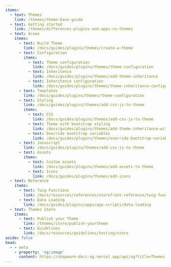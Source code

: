 ```yaml
---
items:
  - text: Themes
    link: /themes/theme-base-guide
  - text: Getting started
    link: /themes/differences-plugins-and-apps-vs-themes
  - text: Areas
    items:
      - text: Build Theme
        link: /docs/guides/plugins/themes/create-a-theme
      - text: Configuration
        items:
          - text: Theme configuration
            link: /docs/guides/plugins/themes/theme-configuration    
          - text: Inheritence
            link: /docs/guides/plugins/themes/add-theme-inheritance
          - text: Inheritence configuration
            link: /docs/guides/plugins/themes/theme-inheritance-configuration
      - text: Templates
        link: /docs/guides/plugins/themes/theme-configuration
      - text: Styling
        link: /docs/guides/plugins/themes/add-css-js-to-theme
        items:
          - text: CSS
            link: /docs/guides/plugins/themes/add-css-js-to-theme
          - text: Theme with bootstrap styling
            link: /docs/guides/plugins/themes/add-theme-inheritance-without-resources
          - text: Override bootstrap variables
            link: /docs/guides/plugins/themes/override-bootstrap-variables-in-a-theme
      - text: Javascript
        link: /docs/guides/plugins/themes/add-css-js-to-theme
      - text: Assets
        items:
          - text: Custom assets
            link: /docs/guides/plugins/themes/add-assets-to-theme
          - text: Icons
            link: /docs/guides/plugins/themes/add-icons
  - text: Reference
    items:
      - text: Twig Functions
        link: /docs/resources/references/storefront-reference/twig-function-reference
      - text: Data Loading
        link: /docs/guides/plugins/apps/app-scripts/data-loading
  - text: Themes Store
    items:
      - text: Publish your Theme
        link: /themes/store/publish-yourtheme
      - text: Guidelines
        link: /docs/resources/guidelines/testing/store
aside: false
head:
  - - meta
    - property: 'og:image'
      content: https://shopware-docs-og.vercel.app/api/og?title=Themes
---
```


<SwagLanding image="/landing/themes.png">
    <template #title>Craft beautiful themes that inspire</template>
    <template #description>
        <p>Themes allow merchants transport their brand and identity. They are the way they present their products and services. Create a theme and sell it on the store, so merchants can use it in their stores.</p>
        <p>Shopware's theme system is based on [Twig.js](#) and an inheritance mechanism, so you can write individual themes without breaking Shopware's core functionalities.</p>
    </template>
    <template #ctas>
        <PageRef page="/docs/guides/plugins/themes/theme-base-guide.html" title="Start building a theme" />
    </template>
    <template #exposed>
        <SwagLandingCardList>
            <template #title>Starter guides</template>
            <template #description>
                The amount of topics to start with can be overwhelming. For that reason we have prepared a handful of step-by-step tutorials to follow along that make you familiar with some of our concepts:
            </template>
            <template #cards>
                <SwagLandingCard page="/docs/guides/plugins/themes/theme-configuration">
                    <template #title>Theme configuration</template>
                    <template #sub>Add options to your theme, so merchants can customize it to their needs.</template>
                </SwagLandingCard>
                <SwagLandingCard page="/docs/guides/plugins/themes/add-assets-to-theme">
                    <template #title>Add custom assets</template>
                    <template #sub>Learn how to add custom styles, scripts and assets to your theme.</template>
                </SwagLandingCard>
                <SwagLandingCard page="/docs/guides/plugins/themes/add-theme-inheritance">
                    <template #title>Theme inheritance</template>
                    <template #sub>Build a family of themes that inherit from each other, so you can focus on building a solid foundation for all your custom projects.</template>
                </SwagLandingCard>
            </template>
        </SwagLandingCardList>
    </template>
</SwagLanding>